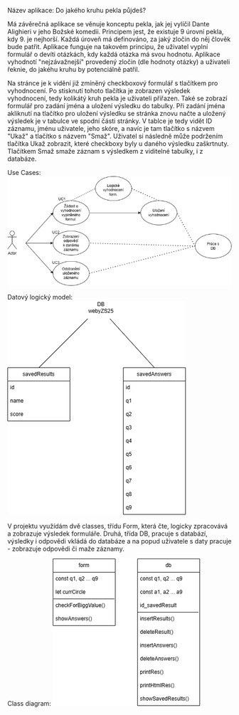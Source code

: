 Název aplikace: Do jakého kruhu pekla půjdeš? 

Má závěrečná aplikace se věnuje konceptu pekla, jak jej vylíčil Dante Alighieri v jeho Božské komedii. Principem jest, že existuje 9 úrovní pekla, kdy 9. je nejhorší. Každá úroveň má definováno, za jaký zločin do něj člověk bude patřit. Aplikace funguje na takovém principu, že uživatel vyplní formulář o devíti otázkách, kdy každá otázka má svou hodnotu. Aplikace vyhodnotí "nejzávažnejší" provedený zločin (dle hodnoty otázky) a uživateli řeknie, do jakéhu kruhu by potenciálně patřil.

Na stránce je k vidění již zmíněný checkboxový formulář s tlačítkem pro vyhodnocení. Po stisknutí tohoto tlačítka je zobrazen výsledek vyhodnocení, tedy kolikátý kruh pekla je uživateli přiřazen. Také se zobrazí formulář pro zadání jména a uložení výsledku do tabulky. Při zadání jména  akliknutí na tlačítko pro uložení výsledku se stránka znovu načte a uložený výsledek je v tabulce ve spodní části stránky. V tablce je tedy vidět ID záznamu, jménu uživatele, jeho skóre, a navíc je tam tlačítko s názvem "Ukaž" a tlačítko s názvem "Smaž". Uživatel si následně může podržením tlačítka Ukaž zobrazit, které checkboxy byly u daného výsledku zaškrtnuty. Tlačítkem Smaž smaže záznam s výsledkem z viditelné tabulky, i z databáze.

Use Cases:
<img src="webyZS24_useCase.drawio.png">

Datový logický model:
<img src="webyZS24_DLM.drawio.png">

V projektu využídám dvě classes, třídu Form, která čte, logicky zpracovává a zobrazuje výsledek formuláře. Druhá, třída DB, pracuje s databází, výsledky i odpovědi vkládá do databáze a na popud uživatele s daty pracuje - zobrazuje odpovědi či maže záznamy.


Class diagram:
<img src="webyZS24_classDia.drawio.png">

